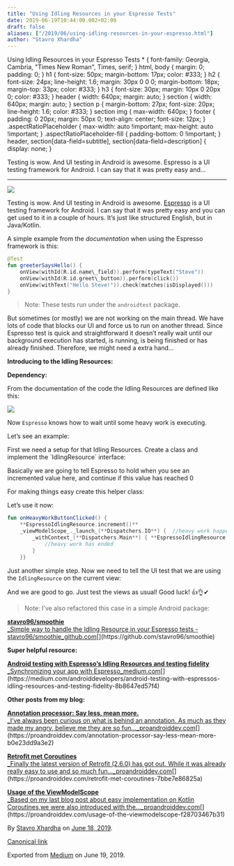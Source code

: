 ```yaml
---
title: "Using Idling Resources in your Espresso Tests"
date: 2019-06-19T10:44:00.002+02:00
draft: false
aliases: ["/2019/06/using-idling-resources-in-your-espresso.html"]
author: "Stavro Xhardha"
---
```


Using Idling Resources in your Espresso Tests \* { font-family: Georgia, Cambria, "Times New Roman", Times, serif; } html, body { margin: 0; padding: 0; } h1 { font-size: 50px; margin-bottom: 17px; color: #333; } h2 { font-size: 24px; line-height: 1.6; margin: 30px 0 0 0; margin-bottom: 18px; margin-top: 33px; color: #333; } h3 { font-size: 30px; margin: 10px 0 20px 0; color: #333; } header { width: 640px; margin: auto; } section { width: 640px; margin: auto; } section p { margin-bottom: 27px; font-size: 20px; line-height: 1.6; color: #333; } section img { max-width: 640px; } footer { padding: 0 20px; margin: 50px 0; text-align: center; font-size: 12px; } .aspectRatioPlaceholder { max-width: auto !important; max-height: auto !important; } .aspectRatioPlaceholder-fill { padding-bottom: 0 !important; } header, section\[data-field=subtitle\], section\[data-field=description\] { display: none; }

Testing is wow. And UI testing in Android is awesome. Espresso is a UI testing framework for Android. I can say that it was pretty easy and…

---

![](https://cdn-images-1.medium.com/max/800/1*HZbg8Z0sAVWA4yDvKbwODw.jpeg)

Testing is wow. And UI testing in Android is awesome. [Espresso](https://developer.android.com/training/testing/espresso) is a UI testing framework for Android. I can say that it was pretty easy and you can get used to it in a couple of hours. It’s just like structured English, but in Java/Kotlin.

A simple example from the _documentation_ when using the Espresso framework is this:

```kotlin
@Test
fun greeterSaysHello() {
    onView(withId(R.id.name\_field)).perform(typeText("Steve"))
    onView(withId(R.id.greet\_button)).perform(click())
    onView(withText("Hello Steve!")).check(matches(isDisplayed()))
}
```

> Note: These tests run under the `androidtest` package.

But sometimes (or mostly) we are not working on the main thread. We have lots of code that blocks our UI and force us to run on another thread. Since Espresso test is quick and straightforward it doesn’t really wait until our background execution has started, is running, is being finished or has already finished. Therefore, we might need a extra hand…

**Introducing to the Idling Resources:**

**Dependency:**

From the documentation of the code the Idling Resources are defined like this:

![](https://cdn-images-1.medium.com/max/800/1*8hg-J-M-OLxubad6ucQgBA.png)

Now `Espresso` knows how to wait until some heavy work is executing.

Let’s see an example:

First we need a setup for that Idling Resources. Create a class and implement the \`IdlingResource\` interface:

Basically we are going to tell Espresso to hold when you see an incremented value here, and continue if this value has reached 0

For making things easy create this helper class:

Let’s use it now:

```kotlin
fun onHeavyWorkButtonClicked() {
    **EspressoIdlingResource.increment()**
    _viewModelScope_._launch_(**Dispatchers.IO**) {  //heavy work happens here
        _withContext_(**Dispatchers.Main**) { **EspressoIdlingResource.decrement()**
            //heavy work has ended
        }
    }}
```

Just another simple step. Now we need to tell the UI test that we are using the `IdlingResource` on the current view:

And we are good to go. Just test the views as usual! Good luck! 👍👌✔

> Note: I’ve also refactored this case in a simple Android package:

[**stavro96/smoothie**  
\_Simple way to handle the Idling Resource in your Espresso tests - stavro96/smoothie_github.com](https://github.com/stavro96/smoothie "https://github.com/stavro96/smoothie")[](https://github.com/stavro96/smoothie)

**Super helpful resource:**

[**Android testing with Espresso’s Idling Resources and testing fidelity**  
\_Synchronizing your app with Espresso_medium.com](https://medium.com/androiddevelopers/android-testing-with-espressos-idling-resources-and-testing-fidelity-8b8647ed57f4 "https://medium.com/androiddevelopers/android-testing-with-espressos-idling-resources-and-testing-fidelity-8b8647ed57f4")[](https://medium.com/androiddevelopers/android-testing-with-espressos-idling-resources-and-testing-fidelity-8b8647ed57f4)

**Other posts from my blog:**

[**Annotation processor: Say less, mean more.**  
\_I’ve always been curious on what is behind an annotation. As much as they made my angry, believe me they are so fun…\_proandroiddev.com](https://proandroiddev.com/annotation-processor-say-less-mean-more-b0e23dd9a3e2 "https://proandroiddev.com/annotation-processor-say-less-mean-more-b0e23dd9a3e2")[](https://proandroiddev.com/annotation-processor-say-less-mean-more-b0e23dd9a3e2)

[**Retrofit met Coroutines**  
\_Finally the latest version of Retrofit (2.6.0) has got out. While it was already really easy to use and so much fun…\_proandroiddev.com](https://proandroiddev.com/retrofit-met-coroutines-7bbe7e86825a "https://proandroiddev.com/retrofit-met-coroutines-7bbe7e86825a")[](https://proandroiddev.com/retrofit-met-coroutines-7bbe7e86825a)

[**Usage of the ViewModelScope**  
\_Based on my last blog post about easy implementation on Kotlin Coroutines,we were also introduced with the…\_proandroiddev.com](https://proandroiddev.com/usage-of-the-viewmodelscope-f28703467b31 "https://proandroiddev.com/usage-of-the-viewmodelscope-f28703467b31")[](https://proandroiddev.com/usage-of-the-viewmodelscope-f28703467b31)

By [Stavro Xhardha](https://medium.com/@stavro96) on [June 18, 2019](https://medium.com/p/66043182ca63).

[Canonical link](https://medium.com/@stavro96/using-idling-resources-in-your-espresso-tests-66043182ca63)

Exported from [Medium](https://medium.com) on June 19, 2019.
